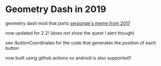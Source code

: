# Geometry Dash in 2019

geometry dash mod that ports [serponge's meme from 2017](https://twitter.com/Sersponge/status/828175416145932288)

now updated for 2.2! (does not show the quest ! alert though)

see /buttonCoordinates for the code that generates the position of each button

now built using github actions so android is also supported!!
